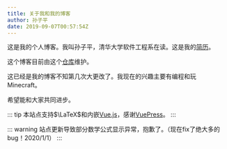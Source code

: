 ```yaml
---
title: 关于我和我的博客
author: 孙子平
date: 2019-09-07T00:57:54Z
---
```


这是我的个人博客。我叫孙子平，清华大学软件工程系在读。这是我的[简历](https://file.szp.io/f/7d680c14b3aa48b6963d/)。

这个博客目前由这个[仓库](https://github.com/sunziping2016/blog-sunziping)维护。

这已经是我的博客不知第几次大更改了。我现在的兴趣主要有编程和玩Minecraft。

希望能和大家共同进步。

::: tip
本站点支持$\LaTeX$和内嵌[Vue.js](https://vuejs.org/)，感谢[VuePress](https://vuepress.vuejs.org/)。
:::

::: warning
站点更新导致部分数学公式显示异常，抱歉了。（现在fix了绝大多的bug！2020/1/1）
:::
